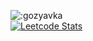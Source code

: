 ![:gozyavka](https://count.getloli.com/get/@:gozyavka?theme=booru-lewd)\
[![Leetcode Stats](https://leetcard.jacoblin.cool/gozyavka)](https://leetcode.com/gozyavka)
